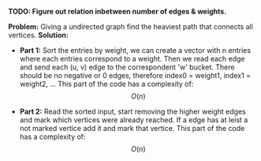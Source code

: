 **TODO: Figure out relation inbetween number of edges & weights.** 

**Problem:** Giving a undirected graph find the heaviest path that connects all vertices.
**Solution:**
- **Part 1:** Sort the entries by weight, we can create a vector with n entries where each entries correspond to a weight. Then we read each edge and send each (u, v) edge to the correspondent 'w' bucket. There should be no negative or 0 edges, therefore index0 = weight1, index1 = weight2, ...
This part of the code has a complexity of:
$$O(n)$$

- **Part 2:** Read the sorted input, start removing the higher weight edges and mark which vertices were already reached. If a edge has at leist a not marked vertice add it and mark that vertice.
This part of the code has a complexity of:
$$O(n)$$